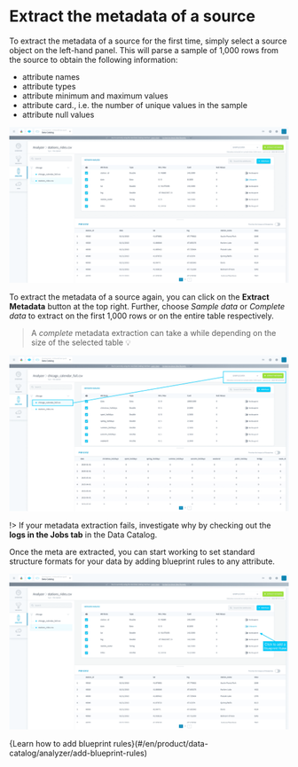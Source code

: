 # Extract the metadata of a source

To extract the metadata of a source for the first time, simply select a source object on the left-hand panel. This will parse a sample of 1,000 rows from the source to obtain the following information:
- attribute names
- attribute types
- attribute minimum and maximum values
- attribute card., i.e. the number of unique values in the sample
- attribute null values

![analyzer](picts/analyzer-1.png)

To extract the metadata of a source again, you can click on the **Extract Metadata** button at the top right. Further, choose *Sample data* or *Complete data* to extract on the first 1,000 rows or on the entire table respectively. 

> A *complete* metadata extraction can take a while depending on the size of the selected table 💡

![analyzer](picts/analyzer-2.png)

!> If your metadata extraction fails, investigate why by checking out the **logs in the Jobs tab** in the Data Catalog.


Once the meta are extracted, you can start working to set standard structure formats for your data by adding blueprint rules to any attribute.

![analyzer](picts/analyzer-3.png)

{Learn how to add blueprint rules}(#/en/product/data-catalog/analyzer/add-blueprint-rules)
